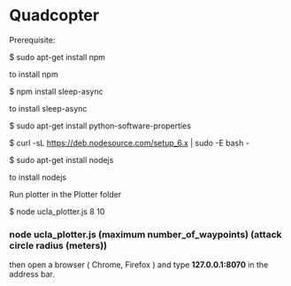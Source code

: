 # Quadcopter

Prerequisite:

$ sudo apt-get install npm

to install npm

$ npm install sleep-async

to install sleep-async

$ sudo apt-get install python-software-properties

$ curl -sL https://deb.nodesource.com/setup_6.x | sudo -E bash -

$ sudo apt-get install nodejs

to install nodejs

Run plotter in the Plotter folder

$ node ucla_plotter.js 8 10 

### node ucla_plotter.js (maximum number_of_waypoints) (attack circle radius (meters)) 

then open a browser ( Chrome, Firefox ) and type **127.0.0.1:8070** in the address bar.

